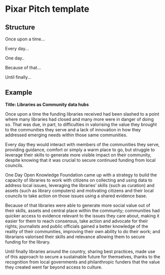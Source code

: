 # Pixar Pitch template

## Structure

Once upon a time...

Every day...

One day..

Because of that...

Until finally...

## Example

**Title: Libraries as Community data hubs**

Once upon a time the funding libraries received had been slashed to a point where many libraries had closed and many more were in danger of doing so.
That was due, in part, to difficulties in valorising the value they brought to the communities they serve and a lack of innovation in how they addressed emerging needs within those same communities.

Every day they would interact with members of the communities they serve, providing guidance, comfort or simply a	warm place to go, but struggle to leverage their skills to generate more visible impact on their community, despite knowing that it was crucial to secure continued funding from local councils.

One Day Open Knowledge Foundation came up with a strategy to build the capacity of libraries to work with citizens on collecting and using data to address local issues, leveraging the libraries’ skills (such as curation) and assets (such as library computers) and motivating citizens and their local councils to take action on those issues using a shared evidence base.

Because of that libraries were able to generate more social value out of their skills, assets and central place within the community; communities had quicker access to evidence relevant to the issues they care about, making it easier for them to reach consensus, take action and advocate for their rights; journalists and public officials gained a better knowledge of the reality of their communities, improving their own ability to do their work; and librarians valorised their skills and relevance allowing them to secure funding for the library.

Until finally libraries around the country, sharing best practices, made use of this approach to secure a sustainable future for themselves, thanks to the recognition from local governments and philanthropic funders that the value they created went far beyond access to culture.
